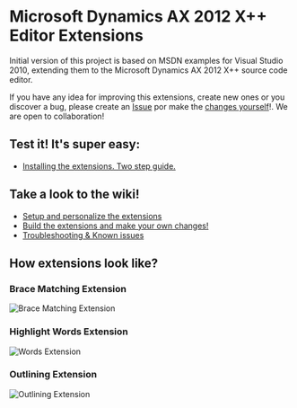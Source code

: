 # Microsoft Dynamics AX 2012 X++ Editor Extensions

Initial version of this project is based on MSDN examples for Visual Studio 2010, extending them to the Microsoft Dynamics AX 2012 X++ source code editor.

If you have any idea for improving this extensions, create new ones or you discover a bug, please create an [Issue](https://github.com/jaestevan/AX2012-Editor-Extensions/issues) por make the [changes yourself](https://github.com/jaestevan/AX2012-Editor-Extensions/wiki/Build-the-extensions-and-make-your-own-changes!)!. We are open to collaboration!

## Test it! It's super easy:
* [Installing the extensions. Two step guide.](https://github.com/jaestevan/AX2012-Editor-Extensions/wiki/Installing-the-extensions.-Two-step-guide.)

## Take a look to the wiki!
* [Setup and personalize the extensions](https://github.com/jaestevan/AX2012-Editor-Extensions/wiki/Installing-the-extensions.-Two-step-guide.#what-if-i-want-to-setup-some-parameters)
* [Build the extensions and make your own changes!](https://github.com/jaestevan/AX2012-Editor-Extensions/wiki/Build-the-extensions-and-make-your-own-changes!)
* [Troubleshooting & Known issues](https://github.com/jaestevan/AX2012-Editor-Extensions/wiki/Troubleshooting-&-Known-issues)

## How extensions look like?

### Brace Matching Extension

![Brace Matching Extension](../../wiki/images/ax-ext-bracematching.png?raw=true "Brace Matching Extension")

### Highlight Words Extension

![Words Extension](../../wiki/images/ax-ext-highlightword.png?raw=true "Words Extension")

### Outlining Extension

![Outlining Extension](../../wiki/images/ax-ext-outlining-v2.png?raw=true "Outlining Extension")
